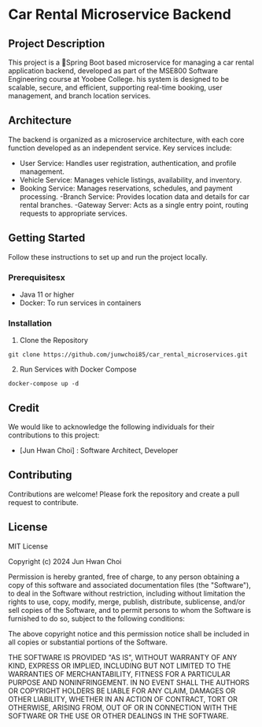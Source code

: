# Car Rental Microservice Backend

## Project Description
This project is a Spring Boot based microservice for managing a car rental application backend, developed as part of the MSE800 Software Engineering course at Yoobee College. his system is designed to be scalable, secure, and efficient, supporting real-time booking, user management, and branch location services.

## Architecture

The backend is organized as a microservice architecture, with each core function developed as an independent service. Key services include:

- User Service: Handles user registration, authentication, and profile management.
- Vehicle Service: Manages vehicle listings, availability, and inventory.
- Booking Service: Manages reservations, schedules, and payment processing.
 -Branch Service: Provides location data and details for car rental branches.
 -Gateway Server: Acts as a single entry point, routing requests to appropriate services.



## Getting Started

Follow these instructions to set up and run the project locally.

### Prerequisitesx

- Java 11 or higher
- Docker: To run services in containers

### Installation
1. Clone the Repository
```
git clone https://github.com/junwchoi85/car_rental_microservices.git
```

2. Run Services with Docker Compose
```
docker-compose up -d
```

## Credit

We would like to acknowledge the following individuals for their contributions to this project:
- [Jun Hwan Choi] : Software Architect, Developer

## Contributing

Contributions are welcome! Please fork the repository and create a pull request to contribute.

## License

MIT License

Copyright (c) 2024 Jun Hwan Choi

Permission is hereby granted, free of charge, to any person obtaining a copy
of this software and associated documentation files (the "Software"), to deal
in the Software without restriction, including without limitation the rights
to use, copy, modify, merge, publish, distribute, sublicense, and/or sell
copies of the Software, and to permit persons to whom the Software is
furnished to do so, subject to the following conditions:

The above copyright notice and this permission notice shall be included in all
copies or substantial portions of the Software.

THE SOFTWARE IS PROVIDED "AS IS", WITHOUT WARRANTY OF ANY KIND, EXPRESS OR
IMPLIED, INCLUDING BUT NOT LIMITED TO THE WARRANTIES OF MERCHANTABILITY,
FITNESS FOR A PARTICULAR PURPOSE AND NONINFRINGEMENT. IN NO EVENT SHALL THE
AUTHORS OR COPYRIGHT HOLDERS BE LIABLE FOR ANY CLAIM, DAMAGES OR OTHER
LIABILITY, WHETHER IN AN ACTION OF CONTRACT, TORT OR OTHERWISE, ARISING FROM,
OUT OF OR IN CONNECTION WITH THE SOFTWARE OR THE USE OR OTHER DEALINGS IN THE
SOFTWARE.
